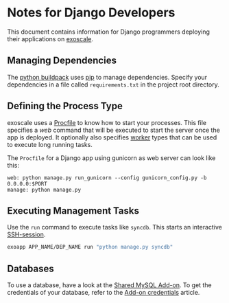 # Notes for Django Developers
This document contains information for Django programmers deploying their applications on [exoscale].

## Managing Dependencies
The [python buildpack] uses [pip] to manage dependencies. Specify your dependencies in a file called `requirements.txt` in the project root directory.

## Defining the Process Type
exoscale uses a [Procfile][procfile] to know how to start your processes. This file specifies a _web_ command that will be executed to start the server once the app is deployed. It optionally also specifies [worker] types that can be used to execute long running tasks.

The `Procfile` for a Django app using gunicorn as web server can look like this:
~~~
web: python manage.py run_gunicorn --config gunicorn_config.py -b 0.0.0.0:$PORT
manage: python manage.py
~~~

## Executing Management Tasks
Use the `run` command to execute tasks like `syncdb`. This starts an interactive [SSH-session].
~~~bash
exoapp APP_NAME/DEP_NAME run "python manage.py syncdb"
~~~

## Databases
To use a database, have a look at the [Shared MySQL Add-on][Shared MySQL Add-on]. To get the credentials of your database, refer to the [Add-on credentials][add-on-credentials] article.

[SSH-session]: https://community.exoscale.ch/apps/Platform%20Documentation#secure-shell-ssh
[python buildpack]: https://github.com/cloudControl/buildpack-python
[pip]: http://www.pip-installer.org/
[procfile]: https://community.exoscale.ch/apps/Platform%20Documentation#buildpacks-and-the-procfile
[messaging-addons]: https://community.exoscale.ch/apps/Add-on%20Documentation/Messaging%20&%20Mobile/
[Shared MySQL Add-on]: https://community.exoscale.ch/apps/Add-on%20Documentation/Data%20Storage/MySQLs
[add-on-credentials]: https://community.exoscale.ch/apps/Guides/Python/Add-on%20credentials
[exoscale]: https://www.exoscale.ch/
[worker]: https://community.exoscale.ch/apps/Platform%20Documentation#scheduled-jobs-and-background-workers
